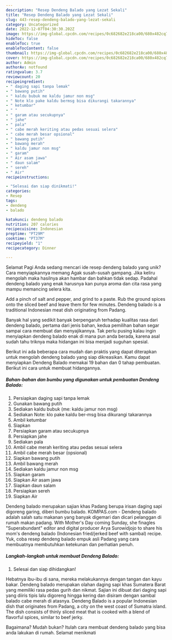 ```yaml
---
description: "Resep Dendeng Balado yang Lezat Sekali"
title: "Resep Dendeng Balado yang Lezat Sekali"
slug: 443-resep-dendeng-balado-yang-lezat-sekali
category: Uncategorized
date: 2022-12-07T04:30:30.202Z
image: https://img-global.cpcdn.com/recipes/0c682682e218ca00/680x482cq70/dendeng-balado-foto-resep-utama.jpg
hideToc: false
enableToc: true
enableTocContent: false
thumbnail: https://img-global.cpcdn.com/recipes/0c682682e218ca00/680x482cq70/dendeng-balado-foto-resep-utama.jpg
cover: https://img-global.cpcdn.com/recipes/0c682682e218ca00/680x482cq70/dendeng-balado-foto-resep-utama.jpg
author: Admin
authorAv: notfound
ratingvalue: 3.7
reviewcount: 20
recipeingredient:
- " daging sapi tanpa lemak"
- " bawang putih"
- " kaldu bubuk me kaldu jamur non msg"
- " Note klo pake kaldu bermsg bisa dikurangi takarannya"
- " ketumbar"
- " "
- " garam atau secukupnya"
- " jahe"
- " pala"
- " cabe merah keriting atau pedas sesuai selera"
- " cabe merah besar opsional"
- " bawang putih"
- " bawang merah"
- " kaldu jamur non msg"
- " garam"
- " Air asam jawa"
- " daun salam"
- " sereh"
- " Air"
recipeinstructions:

- "Selesai dan siap dinikmati!"
categories:
- Resep
tags:
- dendeng
- balado

katakunci: dendeng balado 
nutrition: 207 calories
recipecuisine: Indonesian
preptime: "PT29M"
cooktime: "PT37M"
recipeyield: "1"
recipecategory: Dinner

---
```



Selamat Pagi Anda sedang mencari ide resep dendeng balado yang unik? Cara menyiapkannya memang Agak susah-susah gampang. Jika keliru mengolah maka hasilnya akan hambar dan bahkan tidak sedap. Padahal dendeng balado yang enak harusnya kan punya aroma dan cita rasa yang mampu memancing selera kita.


Add a pinch of salt and pepper, and grind to a paste. Rub the ground spices onto the sliced beef and leave them for few minutes. Dendeng balado is a traditional Indonesian meat dish originating from Padang.

Banyak hal yang sedikit banyak berpengaruh terhadap kualitas rasa dari dendeng balado, pertama dari jenis bahan, kedua pemilihan bahan segar sampai cara membuat dan menyajikannya. Tak perlu pusing kalau ingin menyiapkan dendeng balado enak di mana pun anda berada, karena asal sudah tahu triknya maka hidangan ini bisa menjadi suguhan spesial.


Berikut ini ada beberapa cara mudah dan praktis yang dapat diterapkan untuk mengolah dendeng balado yang siap dikreasikan. Kamu dapat menyiapkan Dendeng Balado memakai 19 bahan dan 0 tahap pembuatan. Berikut ini cara untuk membuat hidangannya.

<!--inarticleads1-->

##### Bahan-bahan dan bumbu yang digunakan untuk pembuatan Dendeng Balado:

1. Persiapkan  daging sapi tanpa lemak
1. Gunakan  bawang putih
1. Sediakan  kaldu bubuk (me: kaldu jamur non msg)
1. Sediakan  Note: klo pake kaldu ber-msg bisa dikurangi takarannya
1. Ambil  ketumbar
1. Siapkan  
1. Persiapkan  garam atau secukupnya
1. Persiapkan  jahe
1. Sediakan  pala
1. Ambil  cabe merah keriting atau pedas sesuai selera
1. Ambil  cabe merah besar (opsional)
1. Siapkan  bawang putih
1. Ambil  bawang merah
1. Sediakan  kaldu jamur non msg
1. Siapkan  garam
1. Siapkan  Air asam jawa
1. Siapkan  daun salam
1. Persiapkan  sereh
1. Siapkan  Air


Dendeng balado merupakan sajian khas Padang berupa irisan daging sapi digoreng garing, diberi bumbu balado. KOMPAS.com - Dendeng balado adalah salah satu makanan yang banyak digemari dan dicari pelanggan di rumah makan padang. With Mother&#39;s Day coming Sunday, she finagles &#34;Superabundant&#34; editor and digital producer Arya Surowidjojo to share his mom&#39;s dendeng balado (Indonesian fried/jerked beef with sambal) recipe. Yuk, coba resep dendeng balado empuk asli Padang yang cara membuatnya membutuhkan ketekunan dan perhatian penuh. 

<!--inarticleads2-->

##### Langkah-langkah untuk membuat Dendeng Balado:


1. Selesai dan siap dihidangkan!

Hebatnya ibu-ibu di sana, mereka melakukannya dengan tangan dan kayu bakar. Dendeng balado merupakan olahan daging sapi khas Sumatera Barat yang memiliki rasa pedas gurih dan nikmat. Sajian ini dibuat dari daging sapi yang diiris tipis lalu digoreng hingga kering dan disiram dengan sambal balado cabe merah di atasnya. Dendeng Balado is a popular Indonesian dish that originates from Padang, a city on the west coast of Sumatra island. The dish consists of thinly sliced meat that is cooked with a blend of flavorful spices, similar to beef jerky. 

Bagaimana? Mudah bukan? Itulah cara membuat dendeng balado yang bisa anda lakukan di rumah. Selamat menikmati
